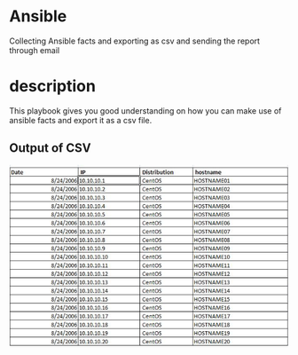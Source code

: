 # Ansible
Collecting Ansible facts and exporting as csv and sending the report through email
# description
This playbook gives you good understanding on how you can make use of ansible facts and export it as a csv file.
## Output of CSV
![image info](./image/CSV_IMAGE.JPG)
